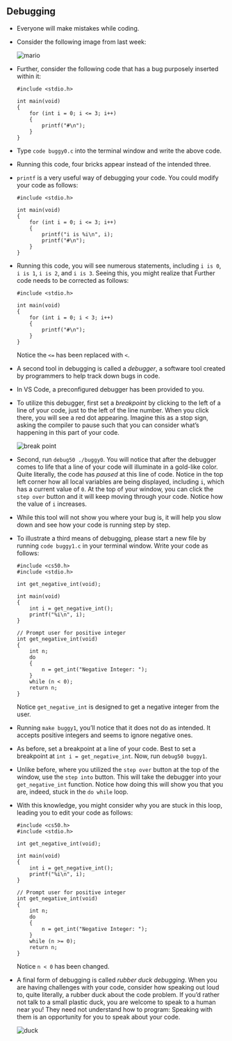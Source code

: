        

Debugging
---------

*   Everyone will make mistakes while coding.
*   Consider the following image from last week:
    
    ![mario](https://cs50.harvard.edu/x/2023/notes/2/cs50Week2Slide061.png "mario")
    
*   Further, consider the following code that has a bug purposely inserted within it:
    
        #include <stdio.h>
        
        int main(void)
        {
            for (int i = 0; i <= 3; i++)
            {
                printf("#\n");
            }
        }
        
    
*   Type `code buggy0.c` into the terminal window and write the above code.
*   Running this code, four bricks appear instead of the intended three.
*   `printf` is a very useful way of debugging your code. You could modify your code as follows:
    
        #include <stdio.h>
        
        int main(void)
        {
            for (int i = 0; i <= 3; i++)
            {
                printf("i is %i\n", i);
                printf("#\n");
            }
        }
        
    
*   Running this code, you will see numerous statements, including `i is 0`, `i is 1`, `i is 2`, and `i is 3`. Seeing this, you might realize that Further code needs to be corrected as follows:
    
        #include <stdio.h>
        
        int main(void)
        {
            for (int i = 0; i < 3; i++)
            {
                printf("#\n");
            }
        }
        
    
    Notice the `<=` has been replaced with `<`.
    
*   A second tool in debugging is called a _debugger_, a software tool created by programmers to help track down bugs in code.
*   In VS Code, a preconfigured debugger has been provided to you.
*   To utilize this debugger, first set a _breakpoint_ by clicking to the left of a line of your code, just to the left of the line number. When you click there, you will see a red dot appearing. Imagine this as a stop sign, asking the compiler to pause such that you can consider what’s happening in this part of your code.
    
    ![break point](https://cs50.harvard.edu/x/2023/notes/2/cs50Week2Debugging.png "break point")
    
*   Second, run `debug50 ./buggy0`. You will notice that after the debugger comes to life that a line of your code will illuminate in a gold-like color. Quite literally, the code has _paused_ at this line of code. Notice in the top left corner how all local variables are being displayed, including `i`, which has a current value of `0`. At the top of your window, you can click the `step over` button and it will keep moving through your code. Notice how the value of `i` increases.
*   While this tool will not show you where your bug is, it will help you slow down and see how your code is running step by step.
    
*   To illustrate a third means of debugging, please start a new file by running `code buggy1.c` in your terminal window. Write your code as follows:
    
        #include <cs50.h>
        #include <stdio.h>
        
        int get_negative_int(void);
        
        int main(void)
        {
            int i = get_negative_int();
            printf("%i\n", i);
        }
        
        // Prompt user for positive integer
        int get_negative_int(void)
        {
            int n;
            do
            {
                n = get_int("Negative Integer: ");
            }
            while (n < 0);
            return n;
        }
        
    
    Notice `get_negative_int` is designed to get a negative integer from the user.
    
*   Running `make buggy1`, you’ll notice that it does not do as intended. It accepts positive integers and seems to ignore negative ones.
*   As before, set a breakpoint at a line of your code. Best to set a breakpoint at `int i = get_negative_int`. Now, run `debug50 buggy1`.
*   Unlike before, where you utilized the `step over` button at the top of the window, use the `step into` button. This will take the debugger into your `get_negative_int` function. Notice how doing this will show you that you are, indeed, stuck in the `do while` loop.
*   With this knowledge, you might consider why you are stuck in this loop, leading you to edit your code as follows:
    
        #include <cs50.h>
        #include <stdio.h>
        
        int get_negative_int(void);
        
        int main(void)
        {
            int i = get_negative_int();
            printf("%i\n", i);
        }
        
        // Prompt user for positive integer
        int get_negative_int(void)
        {
            int n;
            do
            {
                n = get_int("Negative Integer: ");
            }
            while (n >= 0);
            return n;
        }
        
    
    Notice `n < 0` has been changed.
    
*   A final form of debugging is called _rubber duck debugging_. When you are having challenges with your code, consider how speaking out loud to, quite literally, a rubber duck about the code problem. If you’d rather not talk to a small plastic duck, you are welcome to speak to a human near you! They need not understand how to program: Speaking with them is an opportunity for you to speak about your code.
    
    ![duck](https://cs50.harvard.edu/x/2023/notes/2/cs50Week2Slide070.png "duck")
    
